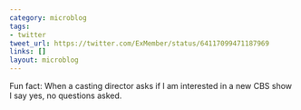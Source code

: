 ```yaml
---
category: microblog
tags:
- twitter
tweet_url: https://twitter.com/ExMember/status/64117099471187969
links: []
layout: microblog
---
```

Fun fact: When a casting director asks if I am interested in a new CBS show I say yes, no questions asked.
